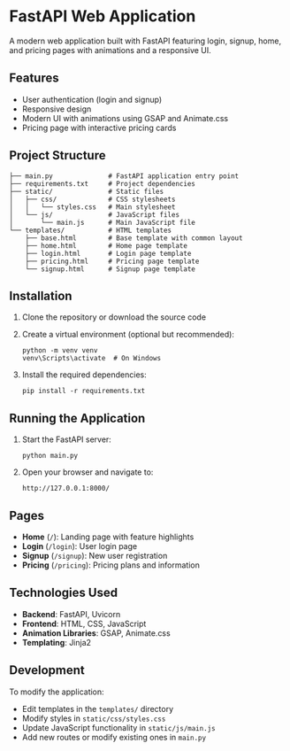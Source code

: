 # FastAPI Web Application

A modern web application built with FastAPI featuring login, signup, home, and pricing pages with animations and a responsive UI.

## Features

- User authentication (login and signup)
- Responsive design
- Modern UI with animations using GSAP and Animate.css
- Pricing page with interactive pricing cards

## Project Structure

```
├── main.py              # FastAPI application entry point
├── requirements.txt     # Project dependencies
├── static/              # Static files
│   ├── css/             # CSS stylesheets
│   │   └── styles.css   # Main stylesheet
│   └── js/              # JavaScript files
│       └── main.js      # Main JavaScript file
└── templates/           # HTML templates
    ├── base.html        # Base template with common layout
    ├── home.html        # Home page template
    ├── login.html       # Login page template
    ├── pricing.html     # Pricing page template
    └── signup.html      # Signup page template
```

## Installation

1. Clone the repository or download the source code

2. Create a virtual environment (optional but recommended):
   ```
   python -m venv venv
   venv\Scripts\activate  # On Windows
   ```

3. Install the required dependencies:
   ```
   pip install -r requirements.txt
   ```

## Running the Application

1. Start the FastAPI server:
   ```
   python main.py
   ```

2. Open your browser and navigate to:
   ```
   http://127.0.0.1:8000/
   ```

## Pages

- **Home** (`/`): Landing page with feature highlights
- **Login** (`/login`): User login page
- **Signup** (`/signup`): New user registration
- **Pricing** (`/pricing`): Pricing plans and information

## Technologies Used

- **Backend**: FastAPI, Uvicorn
- **Frontend**: HTML, CSS, JavaScript
- **Animation Libraries**: GSAP, Animate.css
- **Templating**: Jinja2

## Development

To modify the application:

- Edit templates in the `templates/` directory
- Modify styles in `static/css/styles.css`
- Update JavaScript functionality in `static/js/main.js`
- Add new routes or modify existing ones in `main.py`